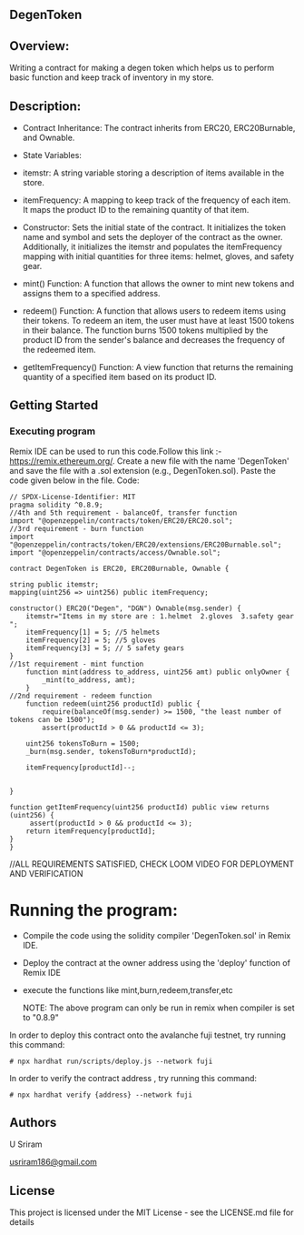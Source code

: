 ## DegenToken

## Overview:
Writing a contract for making a degen token which helps us to perform basic function and keep track of inventory in my store.

## Description:
- Contract Inheritance: The contract inherits from ERC20, ERC20Burnable, and Ownable.

- State Variables:

- itemstr: A string variable storing a description of items available in the store.
- itemFrequency: A mapping to keep track of the frequency of each item. It maps the product ID to the remaining quantity of that item.
- Constructor: Sets the initial state of the contract. It initializes the token name and symbol and sets the deployer of the contract as the owner. Additionally, it initializes the itemstr and populates the itemFrequency mapping with initial quantities for three items: helmet, gloves, and safety gear.

- mint() Function: A function that allows the owner to mint new tokens and assigns them to a specified address.

- redeem() Function: A function that allows users to redeem items using their tokens. To redeem an item, the user must have at least 1500 tokens in their balance. The function burns 1500 tokens multiplied by the product ID from the sender's balance and decreases the frequency of the redeemed item.

- getItemFrequency() Function: A view function that returns the remaining quantity of a specified item based on its product ID.

## Getting Started

### Executing program
Remix IDE can be used to run this code.Follow this link :- https://remix.ethereum.org/.
Create a new file with the name 'DegenToken' and save the file with a .sol extension (e.g., DegenToken.sol). Paste the code given below in the file.
Code: 

    // SPDX-License-Identifier: MIT
    pragma solidity ^0.8.9;
    //4th and 5th requirement - balanceOf, transfer function
    import "@openzeppelin/contracts/token/ERC20/ERC20.sol";
    //3rd requirement - burn function 
    import "@openzeppelin/contracts/token/ERC20/extensions/ERC20Burnable.sol";
    import "@openzeppelin/contracts/access/Ownable.sol";
    
    contract DegenToken is ERC20, ERC20Burnable, Ownable {
    
    string public itemstr;
    mapping(uint256 => uint256) public itemFrequency; 

    constructor() ERC20("Degen", "DGN") Ownable(msg.sender) {
        itemstr="Items in my store are : 1.helmet  2.gloves  3.safety gear ";
        itemFrequency[1] = 5; //5 helmets
        itemFrequency[2] = 5; //5 gloves
        itemFrequency[3] = 5; // 5 safety gears
    }
    //1st requirement - mint function
        function mint(address to_address, uint256 amt) public onlyOwner {
            _mint(to_address, amt);
        }
    //2nd requirement - redeem function 
        function redeem(uint256 productId) public {
            require(balanceOf(msg.sender) >= 1500, "the least number of tokens can be 1500");
            assert(productId > 0 && productId <= 3); 

        uint256 tokensToBurn = 1500;
        _burn(msg.sender, tokensToBurn*productId);

        itemFrequency[productId]--;

   
    }

    function getItemFrequency(uint256 productId) public view returns (uint256) {
         assert(productId > 0 && productId <= 3); 
        return itemFrequency[productId];
    }
    }

//ALL REQUIREMENTS SATISFIED, CHECK LOOM VIDEO FOR DEPLOYMENT AND VERIFICATION



# Running the program:
- Compile the code using the solidity compiler 'DegenToken.sol' in Remix IDE.
- Deploy the contract at the owner address using the 'deploy' function of Remix IDE
- execute the functions like mint,burn,redeem,transfer,etc

  NOTE: The above program can only be run in remix when compiler is set to "0.8.9" 

In order to deploy this contract onto the avalanche fuji testnet, try running this command:

    # npx hardhat run/scripts/deploy.js --network fuji

In order to verify the contract address , try running this command:

    # npx hardhat verify {address} --network fuji

## Authors

U Sriram

usriram186@gmail.com


## License

This project is licensed under the MIT License - see the LICENSE.md file for details
